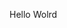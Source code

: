 Hello Wolrd





















































































































































































































































































































































































































































































































































































































































































































































































































































































































































































































































































































































































































































































































































































































































































































































































































































































































































































































































